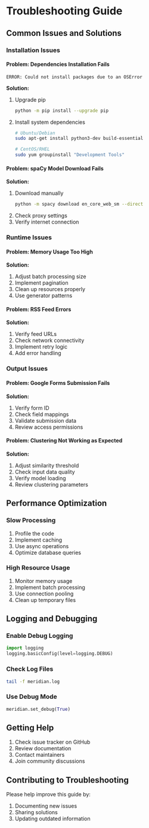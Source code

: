 # Troubleshooting Guide

## Common Issues and Solutions

### Installation Issues

#### Problem: Dependencies Installation Fails
```
ERROR: Could not install packages due to an OSError
```

**Solution:**
1. Upgrade pip
   ```bash
   python -m pip install --upgrade pip
   ```
2. Install system dependencies
   ```bash
   # Ubuntu/Debian
   sudo apt-get install python3-dev build-essential
   
   # CentOS/RHEL
   sudo yum groupinstall "Development Tools"
   ```

#### Problem: spaCy Model Download Fails
**Solution:**
1. Download manually
   ```bash
   python -m spacy download en_core_web_sm --direct
   ```
2. Check proxy settings
3. Verify internet connection

### Runtime Issues

#### Problem: Memory Usage Too High
**Solution:**
1. Adjust batch processing size
2. Implement pagination
3. Clean up resources properly
4. Use generator patterns

#### Problem: RSS Feed Errors
**Solution:**
1. Verify feed URLs
2. Check network connectivity
3. Implement retry logic
4. Add error handling

### Output Issues

#### Problem: Google Forms Submission Fails
**Solution:**
1. Verify form ID
2. Check field mappings
3. Validate submission data
4. Review access permissions

#### Problem: Clustering Not Working as Expected
**Solution:**
1. Adjust similarity threshold
2. Check input data quality
3. Verify model loading
4. Review clustering parameters

## Performance Optimization

### Slow Processing

1. Profile the code
2. Implement caching
3. Use async operations
4. Optimize database queries

### High Resource Usage

1. Monitor memory usage
2. Implement batch processing
3. Use connection pooling
4. Clean up temporary files

## Logging and Debugging

### Enable Debug Logging
```python
import logging
logging.basicConfig(level=logging.DEBUG)
```

### Check Log Files
```bash
tail -f meridian.log
```

### Use Debug Mode
```python
meridian.set_debug(True)
```

## Getting Help

1. Check issue tracker on GitHub
2. Review documentation
3. Contact maintainers
4. Join community discussions

## Contributing to Troubleshooting

Please help improve this guide by:
1. Documenting new issues
2. Sharing solutions
3. Updating outdated information
